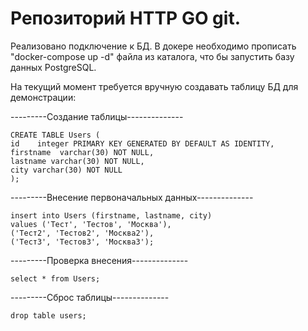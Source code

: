 # Репозиторий HTTP GO git.


Реализовано подключение к БД. В докере необходимо прописать "docker-compose up -d" файла из каталога, что бы запустить базу данных PostgreSQL.

На текущий момент требуется вручную создавать таблицу БД для демонстрации:

---------Создание таблицы--------------

    CREATE TABLE Users (
    id    integer PRIMARY KEY GENERATED BY DEFAULT AS IDENTITY,
    firstname  varchar(30) NOT NULL,
    lastname varchar(30) NOT NULL,
    city varchar(30) NOT NULL
    );

---------Внесение первоначальных данных--------------

    insert into Users (firstname, lastname, city)
    values ('Тест', 'Тестов', 'Москва'),
    ('Тест2', 'Тестов2', 'Москва2'),
    ('Тест3', 'Тестов3', 'Москва3');


---------Проверка внесения--------------

    select * from Users;

---------Сброс таблицы--------------

    drop table users;
